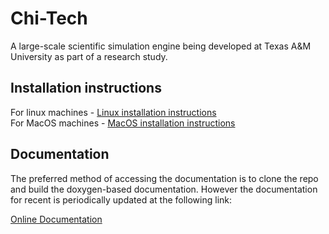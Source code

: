 # Chi-Tech #

A large-scale scientific simulation engine being developed at Texas A&M University 
as part of a research study.

## Installation instructions

For linux machines - [Linux installation instructions](CHI_DOC/Install_linux.md)\
For MacOS machines - [MacOS installation instructions](CHI_DOC/Install_macos.md)

## Documentation

The preferred method of accessing the documentation is to clone the repo and
build the doxygen-based documentation. However the documentation for recent 
is periodically updated at the following link:

[Online Documentation](https://chi-tech.github.io)

## 